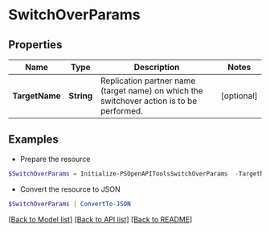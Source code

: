 # SwitchOverParams
## Properties

Name | Type | Description | Notes
------------ | ------------- | ------------- | -------------
**TargetName** | **String** | Replication partner name (target name) on which the switchover action is to be performed. | [optional] 

## Examples

- Prepare the resource
```powershell
$SwitchOverParams = Initialize-PSOpenAPIToolsSwitchOverParams  -TargetName s1511
```

- Convert the resource to JSON
```powershell
$SwitchOverParams | ConvertTo-JSON
```

[[Back to Model list]](../README.md#documentation-for-models) [[Back to API list]](../README.md#documentation-for-api-endpoints) [[Back to README]](../README.md)

